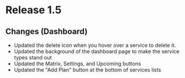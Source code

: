 # Release 1.5

## Changes (Dashboard)
- Updated the delete icon when you hover over a service to delete it.
- Updated the background of the dashboard page to make the service types stand out
- Updated the Matrix, Settings, and Upcoming buttons 
- Updated the "Add Plan" button at the bottom of services lists 
